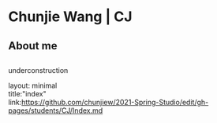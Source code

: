 # Chunjie Wang | CJ

## About me


## 


underconstruction





layout: minimal    
title:"index"  
link:https://github.com/chunjiew/2021-Spring-Studio/edit/gh-pages/students/CJ/Index.md
